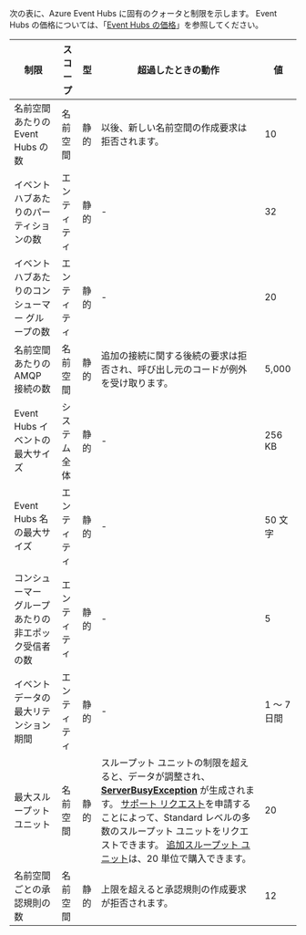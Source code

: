 次の表に、Azure Event Hubs に固有のクォータと制限を示します。 Event Hubs の価格については、「[Event Hubs の価格](https://azure.microsoft.com/pricing/details/event-hubs/)」を参照してください。

| 制限 | スコープ | 型 | 超過したときの動作 | 値 |
| --- | --- | --- | --- | --- |
| 名前空間あたりの Event Hubs の数 |名前空間 |静的 |以後、新しい名前空間の作成要求は拒否されます。 |10 |
| イベント ハブあたりのパーティションの数 |エンティティ |静的 |- |32 |
| イベント ハブあたりのコンシューマー グループの数 |エンティティ |静的 |- |20 |
| 名前空間あたりの AMQP 接続の数 |名前空間 |静的 |追加の接続に関する後続の要求は拒否され、呼び出し元のコードが例外を受け取ります。 |5,000 |
| Event Hubs イベントの最大サイズ|システム全体 |静的 |- |256 KB |
| Event Hubs 名の最大サイズ |エンティティ |静的 |- |50 文字 |
| コンシューマー グループあたりの非エポック受信者の数 |エンティティ |静的 |- |5 |
| イベント データの最大リテンション期間 |エンティティ |静的 |- |1 ～ 7 日間 |
| 最大スループット ユニット |名前空間 |静的 |スループット ユニットの制限を超えると、データが調整され、**[ServerBusyException](/dotnet/api/microsoft.servicebus.messaging.serverbusyexception)** が生成されます。 [サポート リクエスト](/azure/azure-supportability/how-to-create-azure-support-request)を申請することによって、Standard レベルの多数のスループット ユニットをリクエストできます。 [追加スループット ユニット](../articles/event-hubs/event-hubs-auto-inflate.md)は、20 単位で購入できます。 |20 |
| 名前空間ごとの承認規則の数 |名前空間|静的 |上限を超えると承認規則の作成要求が拒否されます。|12 |
